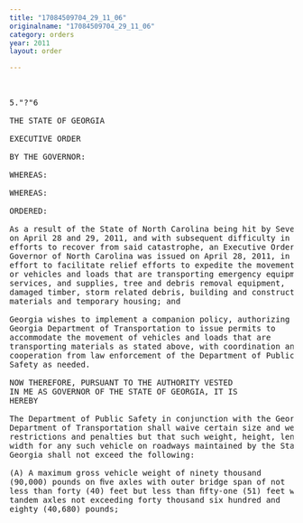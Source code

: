 ```yaml
---
title: "17084509704_29_11_06"
originalname: "17084509704_29_11_06"
category: orders
year: 2011
layout: order

---
```

<pre>
 

5."?"6 

THE STATE OF GEORGIA

EXECUTIVE ORDER

BY THE GOVERNOR:

WHEREAS:

WHEREAS:

ORDERED:

As a result of the State of North Carolina being hit by Severe Storms
on April 28 and 29, 2011, and with subsequent difficulty in its
efforts to recover from said catastrophe, an Executive Order by the
Governor of North Carolina was issued on April 28, 2011, in an
effort to facilitate relief efforts to expedite the movement of vehicles
or vehicles and loads that are transporting emergency equipment,
services, and supplies, tree and debris removal equipment,
damaged timber, storm related debris, building and construction
materials and temporary housing; and

Georgia wishes to implement a companion policy, authorizing the
Georgia Department of Transportation to issue permits to
accommodate the movement of vehicles and loads that are
transporting materials as stated above, with coordination and
cooperation from law enforcement of the Department of Public
Safety as needed.

NOW THEREFORE, PURSUANT TO THE AUTHORITY VESTED
IN ME AS GOVERNOR OF THE STATE OF GEORGIA, IT IS
HEREBY

The Department of Public Safety in conjunction with the Georgia
Department of Transportation shall waive certain size and weight
restrictions and penalties but that such weight, height, length, and
width for any such vehicle on roadways maintained by the State of
Georgia shall not exceed the following:

(A) A maximum gross vehicle weight of ninety thousand
(90,000) pounds on ﬁve axles with outer bridge span of not
less than forty (40) feet but less than ﬁfty-one (51) feet with
tandem axles not exceeding forty thousand six hundred and
eighty (40,680) pounds;

</pre>
